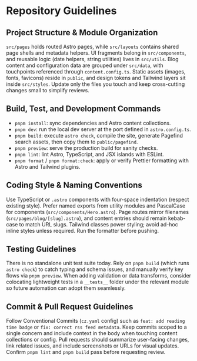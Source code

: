 # Repository Guidelines

## Project Structure & Module Organization
`src/pages` holds routed Astro pages, while `src/layouts` contains shared page shells and metadata helpers. UI fragments belong in `src/components`, and reusable logic (date helpers, string utilities) lives in `src/utils`. Blog content and configuration data are grouped under `src/data`, with touchpoints referenced through `content.config.ts`. Static assets (images, fonts, favicons) reside in `public`, and design tokens and Tailwind layers sit inside `src/styles`. Update only the files you touch and keep cross-cutting changes small to simplify reviews.

## Build, Test, and Development Commands
- `pnpm install`: sync dependencies and Astro content collections.
- `pnpm dev`: run the local dev server at the port defined in `astro.config.ts`.
- `pnpm build`: execute `astro check`, compile the site, generate Pagefind search assets, then copy them to `public/pagefind`.
- `pnpm preview`: serve the production build for sanity checks.
- `pnpm lint`: lint Astro, TypeScript, and JSX islands with ESLint.
- `pnpm format` / `pnpm format:check`: apply or verify Prettier formatting with Astro and Tailwind plugins.

## Coding Style & Naming Conventions
Use TypeScript or `.astro` components with four-space indentation (respect existing style). Prefer named exports from utility modules and PascalCase for components (`src/components/Hero.astro`). Page routes mirror filenames (`src/pages/blog/[slug].astro`), and content entries should remain kebab-case to match URL slugs. Tailwind classes power styling; avoid ad-hoc inline styles unless required. Run the formatter before pushing.

## Testing Guidelines
There is no standalone unit test suite today. Rely on `pnpm build` (which runs `astro check`) to catch typing and schema issues, and manually verify key flows via `pnpm preview`. When adding validation or data transforms, consider colocating lightweight tests in a `__tests__` folder under the relevant module so future automation can adopt them seamlessly.

## Commit & Pull Request Guidelines
Follow Conventional Commits (`cz.yaml` config) such as `feat: add reading time badge` or `fix: correct rss feed metadata`. Keep commits scoped to a single concern and include context in the body when touching content collections or config. Pull requests should summarize user-facing changes, link related issues, and include screenshots or URLs for visual updates. Confirm `pnpm lint` and `pnpm build` pass before requesting review.
